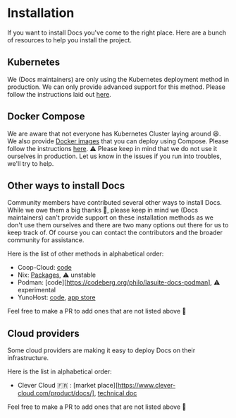 # Installation
If you want to install Docs you've come to the right place.
Here are a bunch of resources to help you install the project.

## Kubernetes
We (Docs maintainers) are only using the Kubernetes deployment method in production. We can only provide advanced support for this method.
Please follow the instructions laid out [here](/docs/installation/kubernetes.md).

## Docker Compose
We are aware that not everyone has Kubernetes Cluster laying around 😆. 
We also provide [Docker images](https://hub.docker.com/u/lasuite?page=1&search=impress) that you can deploy using Compose. 
Please follow the instructions [here](/docs/installation/compose.md). 
⚠️ Please keep in mind that we do not use it ourselves in production. Let us know in the issues if you run into troubles, we'll try to help.

## Other ways to install Docs
Community members have contributed several other ways to install Docs. While we owe them a big thanks 🙏, please keep in mind we (Docs maintainers) can't provide support on these installation methods as we don't use them ourselves and there are two many options out there for us to keep track of. Of course you can contact the contributors and the broader community for assistance.

Here is the list of other methods in alphabetical order:
- Coop-Cloud: [code](https://git.coopcloud.tech/coop-cloud/lasuite-docs)
- Nix: [Packages](https://search.nixos.org/packages?channel=unstable&query=lasuite-docs), ⚠️ unstable
- Podman: [code][https://codeberg.org/philo/lasuite-docs-podman], ⚠️ experimental
- YunoHost: [code](https://github.com/YunoHost-Apps/lasuite-docs_ynh), [app store](https://apps.yunohost.org/app/lasuite-docs)

Feel free to make a PR to add ones that are not listed above 🙏

## Cloud providers
Some cloud providers are making it easy to deploy Docs on their infrastructure.

Here is the list in alphabetical order:
- Clever Cloud 🇫🇷 : [market place][https://www.clever-cloud.com/product/docs/], [technical doc](https://www.clever.cloud/developers/guides/docs/#deploy-docs)

Feel free to make a PR to add ones that are not listed above 🙏